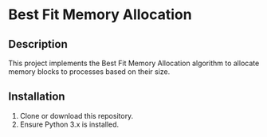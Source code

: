 # Best Fit Memory Allocation

## Description
This project implements the Best Fit Memory Allocation algorithm to allocate memory blocks to processes based on their size.

## Installation
1. Clone or download this repository.
2. Ensure Python 3.x is installed.

